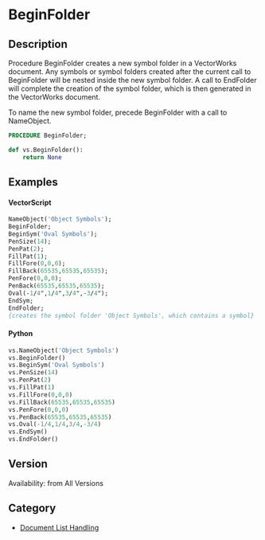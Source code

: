 # BeginFolder

## Description
Procedure BeginFolder creates a new symbol folder in a VectorWorks document. Any symbols or symbol folders created after the current call to BeginFolder will be nested inside the new symbol folder. A call to EndFolder will complete the creation of the symbol folder, which is then generated in the VectorWorks document.

To name the new symbol folder, precede BeginFolder with a call to NameObject.

```pascal
PROCEDURE BeginFolder;
```

```python
def vs.BeginFolder():
    return None
```

## Examples
#### VectorScript ####
```pascal
NameObject('Object Symbols');
BeginFolder;
BeginSym('Oval Symbols');
PenSize(14);
PenPat(2);
FillPat(1);
FillFore(0,0,0);
FillBack(65535,65535,65535);
PenFore(0,0,0);
PenBack(65535,65535,65535);
Oval(-1/4",1/4",3/4",-3/4");
EndSym;
EndFolder;
{creates the symbol folder 'Object Symbols', which contains a symbol}
```
#### Python ####
```python
vs.NameObject('Object Symbols')
vs.BeginFolder()
vs.BeginSym('Oval Symbols')
vs.PenSize(14)
vs.PenPat(2)
vs.FillPat(1)
vs.FillFore(0,0,0)
vs.FillBack(65535,65535,65535)
vs.PenFore(0,0,0)
vs.PenBack(65535,65535,65535)
vs.Oval(-1/4,1/4,3/4,-3/4)
vs.EndSym()
vs.EndFolder()
```

## Version
Availability: from All Versions

## Category
* [Document List Handling](../Categories/Document%20List%20Handling.md)
